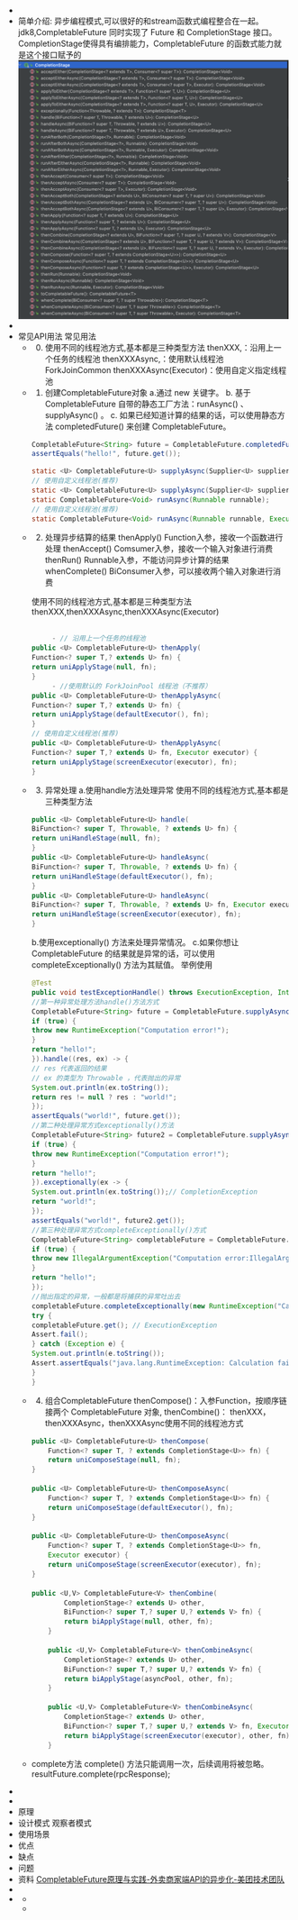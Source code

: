 -
- 简单介绍:
  异步编程模式,可以很好的和stream函数式编程整合在一起。
  jdk8,CompletableFuture 同时实现了 Future 和 CompletionStage 接口。
  CompletionStage使得具有编排能力，CompletableFuture 的函数式能力就是这个接口赋予的
  ![截屏2022-06-06 下午7.56.25.png](../assets/截屏2022-06-06_下午7.56.25_1654516605098_0.png)
-
- 常见API用法
  常见用法
	- 0. 使用不同的线程池方式,基本都是三种类型方法
	  thenXXX,：沿用上一个任务的线程池
	  thenXXXAsync,：使用默认线程池ForkJoinCommon
	  thenXXXAsync(Executor)：使用自定义指定线程池
	- 1. 创建CompletableFuture对象
	   a.通过 new 关键字。
	   b. 基于 CompletableFuture 自带的静态工厂方法：runAsync() 、supplyAsync() 。
	   c. 如果已经知道计算的结果的话，可以使用静态方法 completedFuture() 来创建 CompletableFuture。
	   ``` java
	   CompletableFuture<String> future = CompletableFuture.completedFuture("hello!");
	   assertEquals("hello!", future.get());
	   ```
	   ``` java
	   static <U> CompletableFuture<U> supplyAsync(Supplier<U> supplier);
	   // 使用自定义线程池(推荐)
	   static <U> CompletableFuture<U> supplyAsync(Supplier<U> supplier, Executor executor);
	   static CompletableFuture<Void> runAsync(Runnable runnable);
	   // 使用自定义线程池(推荐)
	   static CompletableFuture<Void> runAsync(Runnable runnable, Executor executor);
	   ```
	- 2. 处理异步结算的结果
	   thenApply() Function入参，接收一个函数进行处理
	   thenAccept() Comsumer入参，接收一个输入对象进行消费
	   thenRun() Runnable入参，不能访问异步计算的结果
	   whenComplete() BiConsumer入参，可以接收两个输入对象进行消费
	  
	   使用不同的线程池方式,基本都是三种类型方法
	   thenXXX,thenXXXAsync,thenXXXAsync(Executor)
	   ```java
	  
	  		- // 沿用上一个任务的线程池
	   public <U> CompletableFuture<U> thenApply(
	   Function<? super T,? extends U> fn) {
	   return uniApplyStage(null, fn);
	   }
	  		- //使用默认的 ForkJoinPool 线程池（不推荐）
	   public <U> CompletableFuture<U> thenApplyAsync(
	   Function<? super T,? extends U> fn) {
	   return uniApplyStage(defaultExecutor(), fn);
	   }
	   // 使用自定义线程池(推荐)
	   public <U> CompletableFuture<U> thenApplyAsync(
	   Function<? super T,? extends U> fn, Executor executor) {
	   return uniApplyStage(screenExecutor(executor), fn);
	   }
	   ```
	- 3. 异常处理
	    a.使用handle方法处理异常 使用不同的线程池方式,基本都是三种类型方法 
	   ```java
	   public <U> CompletableFuture<U> handle(
	   BiFunction<? super T, Throwable, ? extends U> fn) {
	   return uniHandleStage(null, fn);
	   }
	   public <U> CompletableFuture<U> handleAsync(
	   BiFunction<? super T, Throwable, ? extends U> fn) {
	   return uniHandleStage(defaultExecutor(), fn);
	   }
	   public <U> CompletableFuture<U> handleAsync(
	   BiFunction<? super T, Throwable, ? extends U> fn, Executor executor) {
	   return uniHandleStage(screenExecutor(executor), fn);
	   }
	   ```
	    b.使用exceptionally() 方法来处理异常情况。
	    c.如果你想让CompletableFuture 的结果就是异常的话，可以使用 completeExceptionally() 方法为其赋值。
	    举例使用
	   ```java
	   @Test
	   public void testExceptionHandle() throws ExecutionException, InterruptedException {
	   //第一种异常处理方法handle()方法方式
	   CompletableFuture<String> future = CompletableFuture.supplyAsync(() -> {
	   if (true) {
	   throw new RuntimeException("Computation error!");
	   }
	   return "hello!";
	   }).handle((res, ex) -> {
	   // res 代表返回的结果
	   // ex 的类型为 Throwable ，代表抛出的异常
	   System.out.println(ex.toString());
	   return res != null ? res : "world!";
	   });
	   assertEquals("world!", future.get());
	  //第二种处理异常方式exceptionally()方法
	   CompletableFuture<String> future2 = CompletableFuture.supplyAsync(() -> {
	   if (true) {
	   throw new RuntimeException("Computation error!");
	   }
	   return "hello!";
	   }).exceptionally(ex -> {
	   System.out.println(ex.toString());// CompletionException
	   return "world!";
	   });
	   assertEquals("world!", future2.get());
	  //第三种处理异常方式completeExceptionally()方式
	   CompletableFuture<String> completableFuture = CompletableFuture.supplyAsync(() -> {
	   if (true) {
	   throw new IllegalArgumentException("Computation error:IllegalArgumentException");
	   }
	   return "hello!";
	   });
	   //抛出指定的异常，一般都是将捕获的异常吐出去
	   completableFuture.completeExceptionally(new RuntimeException("Calculation failed!"));
	   try {
	   completableFuture.get(); // ExecutionException
	   Assert.fail();
	   } catch (Exception e) {
	   System.out.println(e.toString());
	   Assert.assertEquals("java.lang.RuntimeException: Calculation failed!", e.getMessage());
	   }
	  }
	   ```
	- 4. 组合CompletableFuture
	  thenCompose()：入参Function，按顺序链接两个 CompletableFuture 对象,
	  thenCombine()： 
	  thenXXX，thenXXXAsync，thenXXXAsync使用不同的线程池方式
	  ```java
	  public <U> CompletableFuture<U> thenCompose(
	      Function<? super T, ? extends CompletionStage<U>> fn) {
	      return uniComposeStage(null, fn);
	  }
	  
	  public <U> CompletableFuture<U> thenComposeAsync(
	      Function<? super T, ? extends CompletionStage<U>> fn) {
	      return uniComposeStage(defaultExecutor(), fn);
	  }
	  
	  public <U> CompletableFuture<U> thenComposeAsync(
	      Function<? super T, ? extends CompletionStage<U>> fn,
	      Executor executor) {
	      return uniComposeStage(screenExecutor(executor), fn);
	  }
	  
	  public <U,V> CompletableFuture<V> thenCombine(
	          CompletionStage<? extends U> other,
	          BiFunction<? super T,? super U,? extends V> fn) {
	          return biApplyStage(null, other, fn);
	      }
	  
	      public <U,V> CompletableFuture<V> thenCombineAsync(
	          CompletionStage<? extends U> other,
	          BiFunction<? super T,? super U,? extends V> fn) {
	          return biApplyStage(asyncPool, other, fn);
	      }
	  
	      public <U,V> CompletableFuture<V> thenCombineAsync(
	          CompletionStage<? extends U> other,
	          BiFunction<? super T,? super U,? extends V> fn, Executor executor) {
	          return biApplyStage(screenExecutor(executor), other, fn);
	      }
	  ```
	- complete方法
	  complete() 方法只能调用一次，后续调用将被忽略。
	  resultFuture.complete(rpcResponse);
-
-
- 原理
- 设计模式
  观察者模式
- 使用场景
- 优点
- 缺点
- 问题
- 资料
  [CompletableFuture原理与实践-外卖商家端API的异步化-美团技术团队](https://mp.weixin.qq.com/s/GQGidprakfticYnbVYVYGQ)
-
-
	-
	-